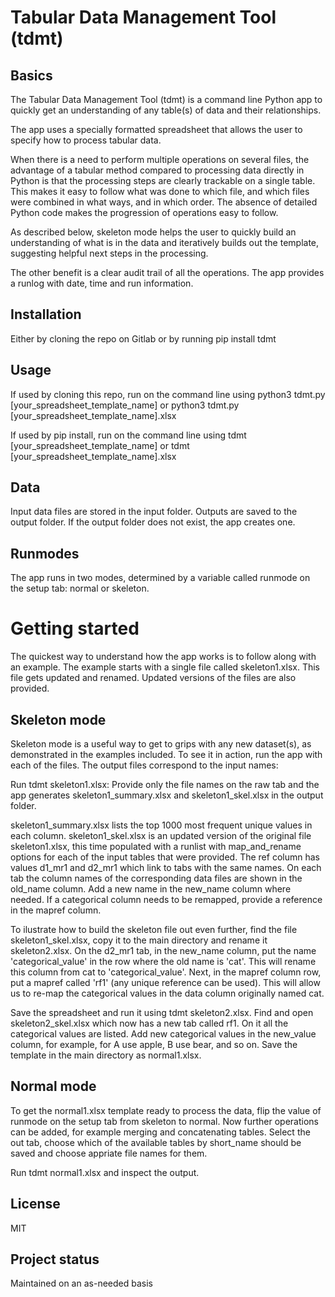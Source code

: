 # Tabular Data Management Tool (tdmt)

## Basics

The Tabular Data Management Tool (tdmt) is a command line Python app to quickly get an understanding of any table(s) of data and their relationships.

The app uses a specially formatted spreadsheet that allows the user to specify how to process tabular data.

When there is a need to perform multiple operations on several files, the advantage of a tabular method compared to processing data directly in Python is that the processing steps are clearly trackable on a single table. This makes it easy to follow what was done to which file, and which files were combined in what ways, and in which order. The absence of detailed Python code makes the progression of operations easy to follow.

As described below, skeleton mode helps the user to quickly build an understanding of what is in the data and iteratively builds out the template, suggesting helpful next steps in the processing.

The other benefit is a clear audit trail of all the operations. The app provides a runlog with date, time and run information.

## Installation
Either by cloning the repo on Gitlab or by running pip install tdmt

## Usage
If used by cloning this repo, run on the command line using python3 tdmt.py [your_spreadsheet_template_name] or python3 tdmt.py [your_spreadsheet_template_name].xlsx

If used by pip install, run on the command line using tdmt [your_spreadsheet_template_name] or tdmt [your_spreadsheet_template_name].xlsx

## Data
Input data files are stored in the input folder. Outputs are saved to the output folder. If the output folder does not exist, the app creates one.


## Runmodes
The app runs in two modes, determined by a variable called runmode on the setup tab: normal or skeleton.

# Getting started
The quickest way to understand how the app works is to follow along with an example. The example starts with a single file called skeleton1.xlsx. This file gets updated and renamed. Updated versions of the files are also provided.

## Skeleton mode
Skeleton mode is a useful way to get to grips with any new dataset(s), as demonstrated in the examples included. To see it in action, run the app with each of the files. The output files correspond to the input names: 

Run tdmt skeleton1.xlsx: Provide only the file names on the raw tab and the app generates skeleton1_summary.xlsx and skeleton1_skel.xlsx in the output folder.

skeleton1_summary.xlsx lists the top 1000 most frequent unique values in each column. skeleton1_skel.xlsx is an updated version of the original file skeleton1.xlsx, this time populated with a runlist with map_and_rename options for each of the input tables that were provided. The ref column has values d1_mr1 and d2_mr1 which link to tabs with the same names. On each tab the column names of the corresponding data files are shown in the old_name column. Add a new name in the new_name column where needed. If a categorical column needs to be remapped, provide a reference in the mapref column. 

To ilustrate how to build the skeleton file out even further, find the file skeleton1_skel.xlsx, copy it to the main directory and rename it skeleton2.xlsx. On the d2_mr1 tab, in the new_name column, put the name 'categorical_value' in the row where the old name is 'cat'. This will rename this column from cat to 'categorical_value'. Next, in the mapref column row, put a mapref called 'rf1' (any unique reference can be used). This will allow us to re-map the categorical values in the data column originally named cat.

Save the spreadsheet and run it using tdmt skeleton2.xlsx. Find and open skeleton2_skel.xlsx which now has a new tab called rf1. On it all the categorical values are listed. Add new categorical values in the new_value column, for example, for A use apple, B use bear, and so on. Save the template in the main directory as normal1.xlsx. 

## Normal mode
To get the normal1.xlsx template ready to process the data, flip the value of runmode on the setup tab from skeleton to normal. Now further operations can be added, for example merging and concatenating tables. Select the out tab, choose which of the available tables by short_name should be saved and choose appriate file names for them.

Run tdmt normal1.xlsx and inspect the output.

## License
MIT

## Project status
Maintained on an as-needed basis
